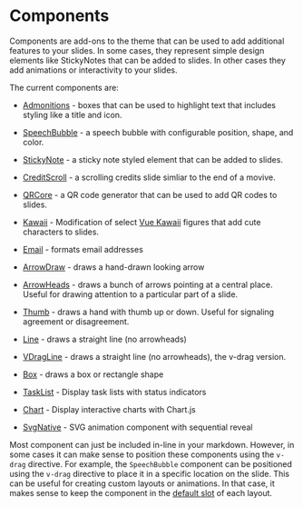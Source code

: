 # Components

Components are add-ons to the theme that can be used to add additional features to your slides. In some cases, they represent simple design elements like StickyNotes that can be added to slides. In other cases they add animations or interactivity to your slides.

The current components are:

- [Admonitions](/components/admonitions) - boxes that can be used to highlight text that includes styling like a title and icon.

- [SpeechBubble](/components/speechbubble) - a speech bubble with configurable position, shape, and color.

- [StickyNote](/components/stickynote) - a sticky note styled element that can be added to slides.

- [CreditScroll](/components/creditscroll) - a scrolling credits slide simliar to the end of a movive.

- [QRCore](/components/qrcode) - a QR code generator that can be used to add QR codes to slides.

- [Kawaii](/components/kawaii) - Modification of select [Vue Kawaii](https://github.com/youngtailors/vue-kawaii) figures that add cute characters to slides.

- [Email](/components/email) - formats email addresses

- [ArrowDraw](/components/arrowdraw) - draws a hand-drawn looking arrow

- [ArrowHeads](/components/arrowheads) - draws a bunch of arrows pointing at a central place. Useful for drawing attention to a particular part of a slide.

- [Thumb](/components/thumb) - draws a hand with thumb up or down. Useful for signaling agreement or disagreement.

- [Line](/components/line) - draws a straight line (no arrowheads)

- [VDragLine](/components/vdragline) - draws a straight line (no arrowheads), the v-drag version.

- [Box](/components/box) - draws a box or rectangle shape

- [TaskList](/components/task-list) - Display task lists with status indicators

- [Chart](/components/chart) - Display interactive charts with Chart.js

- [SvgNative](/components/svg-native) - SVG animation component with sequential reveal

Most component can just be included in-line in your markdown. However, in some cases it can make sense to position these components using the `v-drag` directive. For example, the `SpeechBubble` component can be positioned using the `v-drag` directive to place it in a specific location on the slide. This can be useful for creating custom layouts or animations. In that case, it makes sense to keep the component in the [default slot](/layouts#slots) of each layout.
